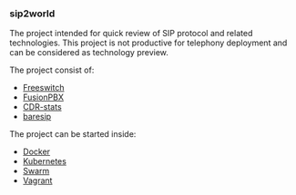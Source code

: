 ### sip2world

The project intended for quick review of SIP protocol and related technologies. This project is not productive for telephony deployment and can be considered as technology preview.  

The project consist of:  

* [Freeswitch](https://freeswitch.org/)
* [FusionPBX](https://www.fusionpbx.com/)
* [CDR-stats](http://www.cdr-stats.org/)
* [baresip](http://creytiv.com/baresip.html)

The project can be started inside:

* [Docker](https://www.docker.com/)
* [Kubernetes](http://kubernetes.io/)
* [Swarm](https://www.docker.com/products/docker-swarm)
* [Vagrant](https://www.vagrantup.com/)
